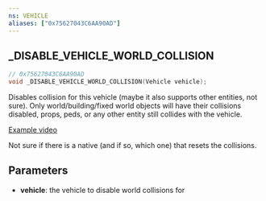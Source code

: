 ```yaml
---
ns: VEHICLE
aliases: ["0x75627043C6AA90AD"]
---
```

## _DISABLE_VEHICLE_WORLD_COLLISION

```c
// 0x75627043C6AA90AD
void _DISABLE_VEHICLE_WORLD_COLLISION(Vehicle vehicle);
```

Disables collision for this vehicle (maybe it also supports other entities, not sure).
Only world/building/fixed world objects will have their collisions disabled, props, peds, or any other entity still collides with the vehicle.

[Example video](https://streamable.com/6n45d5)

Not sure if there is a native (and if so, which one) that resets the collisions.

## Parameters
* **vehicle**: the vehicle to disable world collisions for
